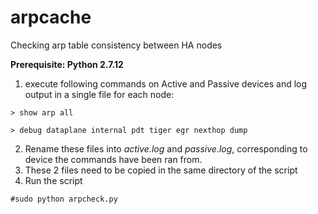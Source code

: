 # arpcache
Checking arp table consistency between HA nodes

**Prerequisite: Python 2.7.12**

1. execute following commands on Active and Passive devices and log output in a single file for each node:
```
> show arp all
```
```
> debug dataplane internal pdt tiger egr nexthop dump
```
2. Rename these files into _active.log_ and _passive.log_, corresponding to device the commands have been ran from.
3. These 2 files need to be copied in the same directory of the script
4. Run the script
```
#sudo python arpcheck.py
```
